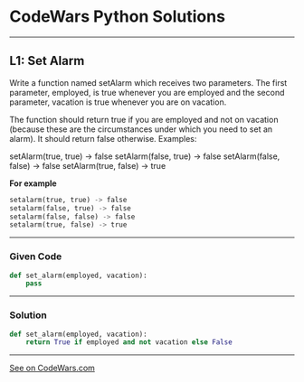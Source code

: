# CodeWars Python Solutions

---

## L1: Set Alarm

Write a function named setAlarm which receives two parameters. The first parameter, employed, is true whenever you are employed and the second parameter, vacation is true whenever you are on vacation.

The function should return true if you are employed and not on vacation (because these are the circumstances under which you need to set an alarm). It should return false otherwise. Examples:

setAlarm(true, true) -> false setAlarm(false, true) -> false setAlarm(false, false) -> false setAlarm(true, false) -> true

**For example**

```python
setalarm(true, true) -> false
setalarm(false, true) -> false
setalarm(false, false) -> false
setalarm(true, false) -> true
```

---

### Given Code


```python
def set_alarm(employed, vacation):
    pass
```

---

### Solution


```python
def set_alarm(employed, vacation):
    return True if employed and not vacation else False
```


---


[See on CodeWars.com](https://www.codewars.com/kata/568dcc3c7f12767a62000038/)
